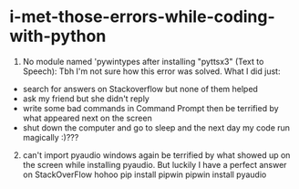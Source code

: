 # i-met-those-errors-while-coding-with-python
1. No module named 'pywintypes after installing "pyttsx3" (Text to Speech):
Tbh I'm not sure how this error was solved. What I did just:
+ search for answers on Stackoverflow but none of them helped
+ ask my friend but she didn't reply
+ write some bad commands in Command Prompt then be terrified by what appeared next on the screen
+ shut down the computer and go to sleep
and the next day my code run magically :)???

2. can't import pyaudio windows
again be terrified by what showed up on the screen while installing pyaudio. But luckily I have a perfect answer on StackOverFlow hohoo
          pip install pipwin
          pipwin install pyaudio
